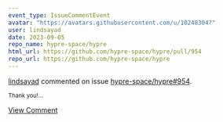 ```yaml
---
event_type: IssueCommentEvent
avatar: "https://avatars.githubusercontent.com/u/10248304?"
user: lindsayad
date: 2023-09-05
repo_name: hypre-space/hypre
html_url: https://github.com/hypre-space/hypre/pull/954
repo_url: https://github.com/hypre-space/hypre
---
```


<a href='https://github.com/lindsayad' target='_blank'>lindsayad</a> commented on issue <a href='https://github.com/hypre-space/hypre/pull/954' target='_blank'>hypre-space/hypre#954</a>.

<small>Thank you!...</small>

<a href='https://github.com/hypre-space/hypre/pull/954' target='_blank'>View Comment</a>